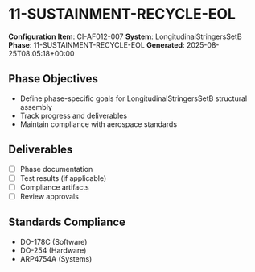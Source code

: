 # 11-SUSTAINMENT-RECYCLE-EOL

**Configuration Item**: CI-AF012-007
**System**: LongitudinalStringersSetB
**Phase**: 11-SUSTAINMENT-RECYCLE-EOL
**Generated**: 2025-08-25T08:05:18+00:00

## Phase Objectives
- Define phase-specific goals for LongitudinalStringersSetB structural assembly
- Track progress and deliverables
- Maintain compliance with aerospace standards

## Deliverables
- [ ] Phase documentation
- [ ] Test results (if applicable)
- [ ] Compliance artifacts
- [ ] Review approvals

## Standards Compliance
- DO-178C (Software)
- DO-254 (Hardware)
- ARP4754A (Systems)

